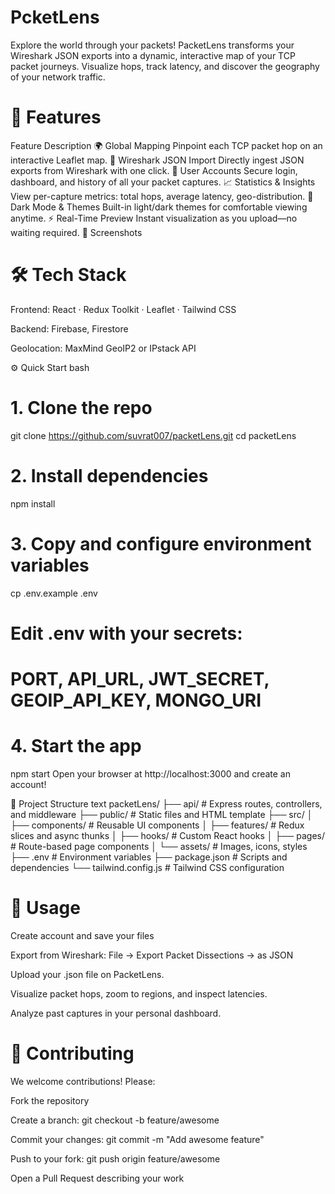 # PcketLens
Explore the world through your packets! PacketLens transforms your Wireshark JSON exports into a dynamic, interactive map of your TCP packet journeys. Visualize hops, track latency, and discover the geography of your network traffic.

# 🚀 Features
Feature	Description
🌍 Global Mapping	Pinpoint each TCP packet hop on an interactive Leaflet map.
🔄 Wireshark JSON Import	Directly ingest JSON exports from Wireshark with one click.
👤 User Accounts	Secure login, dashboard, and history of all your packet captures.
📈 Statistics & Insights	View per-capture metrics: total hops, average latency, geo-distribution.
🎨 Dark Mode & Themes	Built-in light/dark themes for comfortable viewing anytime.
⚡️ Real-Time Preview	Instant visualization as you upload—no waiting required.
📸 Screenshots

# 🛠️ Tech Stack

Frontend: React · Redux Toolkit · Leaflet · Tailwind CSS

Backend: Firebase, Firestore

Geolocation: MaxMind GeoIP2 or IPstack API

⚙️ Quick Start
bash
# 1. Clone the repo
git clone https://github.com/suvrat007/packetLens.git
cd packetLens

# 2. Install dependencies
npm install

# 3. Copy and configure environment variables
cp .env.example .env
# Edit .env with your secrets:
# PORT, API_URL, JWT_SECRET, GEOIP_API_KEY, MONGO_URI

# 4. Start the app
npm start
Open your browser at http://localhost:3000 and create an account!

📂 Project Structure
text
packetLens/
├── api/                  # Express routes, controllers, and middleware
├── public/               # Static files and HTML template
├── src/
│   ├── components/       # Reusable UI components
│   ├── features/         # Redux slices and async thunks
│   ├── hooks/            # Custom React hooks
│   ├── pages/            # Route-based page components
│   └── assets/           # Images, icons, styles
├── .env                  # Environment variables
├── package.json          # Scripts and dependencies
└── tailwind.config.js    # Tailwind CSS configuration

# 🎯 Usage
Create account and save your files

Export from Wireshark:
File → Export Packet Dissections → as JSON

Upload your .json file on PacketLens.

Visualize packet hops, zoom to regions, and inspect latencies.

Analyze past captures in your personal dashboard.

# 🤝 Contributing
We welcome contributions! Please:

Fork the repository

Create a branch: git checkout -b feature/awesome

Commit your changes: git commit -m "Add awesome feature"

Push to your fork: git push origin feature/awesome

Open a Pull Request describing your work
